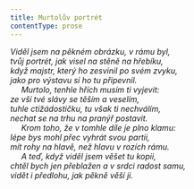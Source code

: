 ```yaml
---
title: Murtolův portrét
contentType: prose
---
```


<section>

_Viděl jsem na pěkném obrázku, v rámu byl,  
tvůj portrét, jak visel na stěně na hřebíku,  
když majstr, který ho zesvinil po svém zvyku,  
jako pro výstavu si ho tu připevnil.  
     Murtolo, tenhle hřích musím ti vyjevit:  
ze vší tvé slávy se těším a veselím,  
tuhle ctižádostičku, tu však ti nechválím,  
nechat se na trhu na pranýř postavit.  
     Krom toho, že v tomhle díle je plno klamu:  
lépe bys mohl přec vyhrát svou partii,  
mít rohy na hlavě, než hlavu v rozích rámu.  
     A teď, když viděl jsem věšet tu kopii,  
chtěl bych jen přeblažen a v srdci radost samu,  
vidět i předlohu, jak pěkně věší ji._

</section>
